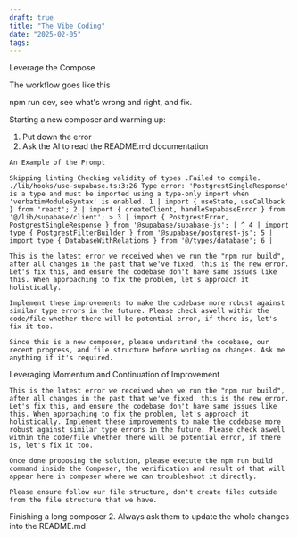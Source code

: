 ```yaml
---
draft: true
title: "The Vibe Coding"
date: "2025-02-05"
tags: 
---
```

Leverage the Compose

The workflow goes like this

npm run dev,
see what's wrong and right, and fix.




Starting a new composer and warming up:
1. Put down the error
2. Ask the AI to read the README.md documentation

```
An Example of the Prompt

Skipping linting Checking validity of types .Failed to compile. ./lib/hooks/use-supabase.ts:3:26 Type error: 'PostgrestSingleResponse' is a type and must be imported using a type-only import when 'verbatimModuleSyntax' is enabled. 1 | import { useState, useCallback } from 'react'; 2 | import { createClient, handleSupabaseError } from '@/lib/supabase/client'; > 3 | import { PostgrestError, PostgrestSingleResponse } from '@supabase/supabase-js'; | ^ 4 | import type { PostgrestFilterBuilder } from '@supabase/postgrest-js'; 5 | import type { DatabaseWithRelations } from '@/types/database'; 6 |  
  
This is the latest error we received when we run the "npm run build", after all changes in the past that we've fixed, this is the new error. Let's fix this, and ensure the codebase don't have same issues like this. When approaching to fix the problem, let's approach it holistically.  
  
Implement these improvements to make the codebase more robust against similar type errors in the future. Please check aswell within the code/file whether there will be potential error, if there is, let's fix it too.  
  
Since this is a new composer, please understand the codebase, our recent progress, and file structure before working on changes. Ask me anything if it's required.

```

Leveraging Momentum and Continuation of Improvement

```
This is the latest error we received when we run the "npm run build", after all changes in the past that we've fixed, this is the new error. Let's fix this, and ensure the codebase don't have same issues like this. When approaching to fix the problem, let's approach it holistically. Implement these improvements to make the codebase more robust against similar type errors in the future. Please check aswell within the code/file whether there will be potential error, if there is, let's fix it too.

Once done proposing the solution, please execute the npm run build command inside the Composer, the verification and result of that will appear here in composer where we can troubleshoot it directly.

Please ensure follow our file structure, don't create files outside from the file structure that we have.
```




Finishing a long composer
2. Always ask them to update the whole changes into the README.md